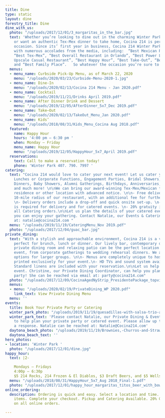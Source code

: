 ```yaml
---
title: Dine
type: static
layout: dine
forestry_title: Dine
dine_with_us:
  photo: "/uploads/2017/12/01/3_margaritas_in_the_bar.jpg"
  text: 'Whether you’re looking to dine out in the charming Winter Park Historic District
    or want an authentic Tex-Mex dinner to take home, Cocina 214 is perfect for every
    occasion. Since its’ first year in business, Cocina 214 Winter Park has been blessed
    with numerous accolades from the media, including:  “Best Mexican Restaurant”,
    “Best Tex-Mex”, “Best Overall Restaurant in Orlando”, “Best Power Lunch”, “Best
    Upscale Casual Restaurant”, “Best Happy Hour”, “Best Take-Out”, “Best Appetizer”,
    and “Best Family Place”.   So whatever the occasion you’re sure to enjoy.'
  menus:
  - menu_name: Curbside Pick-Up Menu, as of March 22, 2020
    menu: "/uploads/2020/03/23/Curbside-Menu-2020-1.jpg"
  - menu_name: Dine-In
    menu: "/uploads/2020/02/13/Cocina 214 Menu - Jan 2020.pdf"
  - menu_name: Cocktail
    menu: "/uploads/2019/11/21/Drinks April 2019.pdf"
  - menu_name: After Dinner Drink and Dessert
    menu: "/uploads/2019/12/05/AfterDinner_5x7_Dec 2019.pdf"
  - menu_name: Take–Out
    menu: "/uploads/2020/02/13/TakeOut_Menu_Jan 2020.pdf"
  - menu_name: Kids’
    menu: "/uploads/2018/08/31/Kids_Menu_Cocina Aug 2018.pdf"
  featured:
    name: Happy Hour
    hours: '4:00 pm – 6:30 pm '
    when: Monday – Friday
    menu_name: Happy Hour
    menu: "/uploads/2019/12/05/HappyHour_5x7_April 2019.pdf"
  reservations:
    text: Call to make a reservation today!
    phone: 'Winter Park 407. 790. 7997 '
catering:
  text: "Cocina 214 would love to cater your next event! Let us cater your Office
    Lunches or Corporate Functions, Engagement Parties, Bridal Showers, Rehearsal
    Dinners, Baby Showers, Alumni Gatherings, Birthdays, Anniversaries, Holiday Parties
    and much more! \n\nWe can bring our award-winning Tex-Mex/Mexican to your work,
    residence or other location with advanced notice. \n\n- Free delivery within a
    10-mile radius of our restaurant, with an additional fee for further mileage.
    \n- Delivery orders include a drop-off and quick onsite set-up. \n- Minimum Order
    is required for delivery and for catered events. \n- 20% gratuity is added to
    all Catering orders.\n\nLet us plan the details of your catered event so that
    you can enjoy your gathering. Contact Natalie, our Events & Catering Manager,
    at: natalie@cocina214.com "
  menu: "/uploads/2019/11/19/CateringMenu_Nov 2019.pdf"
  photo: "/uploads/2017/12/04/guac_bar.jpg"
private_dining:
  text: "With a stylish and approachable environment, Cocina 214 is a vibrant spot
    perfect for brunch, lunch or dinner. Our lively bar, contemporary dining room,
    private dining room and relaxing patio can be the perfect location for any major
    event, from corporate gatherings to wedding rehearsal dinners. We also offer buy-out
    options for larger groups. \n\n- Menus are completely unique to host’s needs &
    printed exclusively for your event.\n- HD TVs and sound system available for use.\n-
    Standard linens are included with your reservation.\n\nLet us help plan your momentous
    event. Christine, our Private Dining Coordinator, can help you plan your perfect
    party! She can be reached via email at: party@cocina214.com"
  photo: "/uploads/2017/12/09/CocinaAgedNyStrip_PresidentePackage_topview_optimized.jpg"
  menus:
  - menu: "/uploads/2020/02/19/PrivateDining_WP 2020.pdf"
    link_text: View Private Dining Menu
  menu: ''
events:
  title: Book Your Private Party or Catering
  winter_park_photo: "/uploads/2019/11/19/quesadillas-with-salsa-trio-and-BOAT-for-catering.jpg"
  winter_park_text: 'Please contact Natalie, our Private Dining & Events Manager,
    to help plan your private party or catered event. Please allow up to 48hrs for
    a response. Natalie can be reached at: Natalie@Cocina214.com'
  daytona_beach_photo: "/uploads/2019/11/19/Brownies,-Churros-and-Strawberries.jpg"
  daytona_beach_text: ''
hero_photos:
- location: 'Winter Park '
  photo: "/uploads/2017/12/01/dine.jpg"
happy_hour:
  text: |2-

    Mondays – Fridays
    4:00p – 6:30p
    $5 214 Rocks, 214 Frozen & El Diablos, $3 Draft Beers, and $5 Wells
  menu: "/uploads/2018/08/31/HappyHour_5x7_Aug 2018_Final-1.pdf"
  photo: "/uploads/2017/12/01/happy_hour_margaritas_titos_beer_with_bowl_of_limes.jpg"
online_ordering:
  description: Ordering is quick and easy. Select a location and time. Choose your
    items. Complete your checkout. Pickup and Catering Available. 20% Gratuity added
    on all online orders.

---
```

